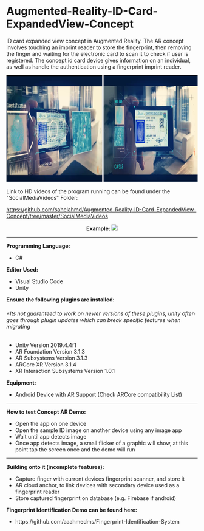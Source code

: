 # Augmented-Reality-ID-Card-ExpandedView-Concept

ID card expanded view concept in Augmented Reality. The AR concept involves touching an imprint reader to store the fingerprint, then removing the finger and waiting for the electronic card to scan it to check if user is registered. The concept id card device gives information on an individual, as well as handle the authentication using a fingerprint imprint reader.

<img src="SocialMediaImages/imageEXP.png"  height="280" />

Link to HD videos of the program running can be found under the "SocialMediaVideos" Folder:

https://github.com/sahelahmd/Augmented-Reality-ID-Card-ExpandedView-Concept/tree/master/SocialMediaVideos

<p align="center">
<strong> Example: </strong>
<img src="https://github.com/sahelahmd/Augmented-Reality-ID-Card-ExpandedView-Concept/blob/master/SocialMediaImages/exampleV.gif" width=800>
</p>

<hr>

<strong> Programming Language:  </strong>
<ul>
 	<li> C# </li>
</ul>

<strong> Editor Used:  </strong>
<ul>
 	<li> Visual Studio Code </li>
 	<li> Unity </li>
</ul>


<strong>  Ensure the following plugins are installed:  </strong>
<h6>*Its not guarenteed to work on newer versions of these plugins, unity often goes through plugin updates which can break specific features when migrating </h3>
<ul>
  <li> Unity Version 2019.4.4f1 </li>
  <li> AR Foundation Version 3.1.3 </li>
  <li> AR Subsystems  Version 3.1.3 </li>
  <li> ARCore XR  Version 3.1.4 </li>
  <li> XR Interaction Subsystems Version 1.0.1  </li>
</ul>

<strong> Equipment: </strong>
<ul>
 	<li> Android Device with AR Support (Check ARCore compatibility List) </li>
</ul>

<hr>

<strong> How to test Concept AR Demo: </strong>
<ul>
 	<li> Open the app on one device </li>
 	<li> Open the sample ID image on another device using any image app </li>
 	<li> Wait until app detects image </li>
 	<li> Once app detects image, a small flicker of a graphic will show, at this point tap the screen once and the demo will run </li>
</ul>

<hr>

<strong> Building onto it (incomplete features): </strong>
<ul>
 <li> Capture finger with current devices fingerprint scanner, and store it </li>
 <li> AR cloud anchor, to link devices with secondary device used as a fingerprint reader </li>
 <li> Store captured fingerprint on database (e.g. Firebase if android) </li>
</ul>

<strong>Fingerprint Identification Demo can be found here:  </strong>
<ul>
<li> https://github.com/aaahmedms/Fingerprint-Identification-System </li>
</ul>
